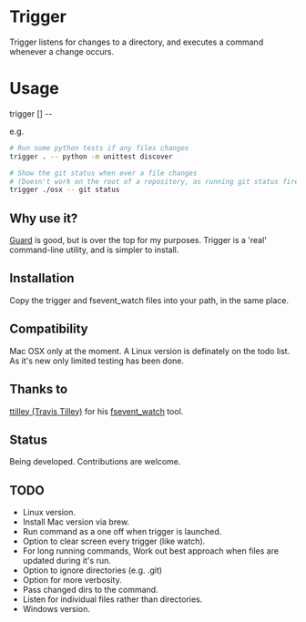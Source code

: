 # Trigger

Trigger listens for changes to a directory, and executes a command whenever a change occurs.

# Usage

trigger [<paths>] -- <command>

e.g.
```sh
# Run some python tests if any files changes
trigger . -- python -m unittest discover

# Show the git status when ever a file changes
# (Doesn't work on the root of a repository, as running git status fires an event)
trigger ./osx -- git status
```

## Why use it?
[Guard](https://github.com/guard/guard) is good, but is over the top for my purposes. Trigger is a 'real' command-line utility, and is simpler to install.

## Installation
Copy the trigger and fsevent_watch files into your path, in the same place.

## Compatibility
Mac OSX only at the moment. A Linux version is definately on the todo list. As it's new only limited testing has been done.

## Thanks to
[ttilley (Travis Tilley)](https://github.com/ttilley) for his [fsevent_watch](https://github.com/ttilley/fsevent_watch) tool.

## Status
Being developed. Contributions are welcome.

## TODO

 - Linux version.
 - Install Mac version via brew.
 - Run command as a one off when trigger is launched.
 - Option to clear screen every trigger (like watch).
 - For long running commands, Work out best approach when files are updated during it's run.
 - Option to ignore directories (e.g. .git)
 - Option for more verbosity.
 - Pass changed dirs to the command.
 - Listen for individual files rather than directories.
 - Windows version.
